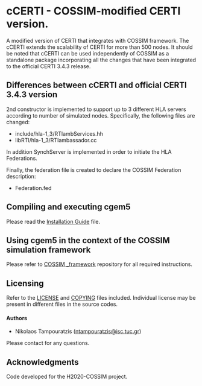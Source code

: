 # cCERTI - COSSIM-modified CERTI version. 

A modified version of CERTI that integrates with COSSIM framework. The cCERTI extends the scalability of CERTI for more than 500 nodes. It should be noted that cCERTI can be used independently of COSSIM as a standalone package incorporating all the changes that have been integrated to the official CERTI 3.4.3 release.

## Differences between cCERTI and official CERTI 3.4.3 version

2nd constructor is implemented to support up to 3 different HLA servers according to number of simulated nodes. Specifically, the following files are changed:

- include/hla-1_3/RTIambServices.hh
- libRTI/hla-1_3/RTIambassador.cc

In addition SynchServer is implemented in order to initiate the HLA Federations.

Finally, the federation file is created to declare the COSSIM Federation description:
- Federation.fed


## Compiling and executing cgem5

Please read the [Installation Guide](CERTI_Install.pdf) file.

## Using cgem5 in the context of the COSSIM simulation framework

Please refer to [COSSIM _framework](https://github.com/H2020-COSSIM/COSSIM_framework) repository for all required instructions.

## Licensing

Refer to the [LICENSE](LICENSE) and [COPYING](COPYING.txt) files included. Individual license may be present in different files in the source codes.

#### Authors

* Nikolaos Tampouratzis (ntampouratzis@isc.tuc.gr)

Please contact for any questions.

## Acknowledgments

Code developed for the H2020-COSSIM project.

